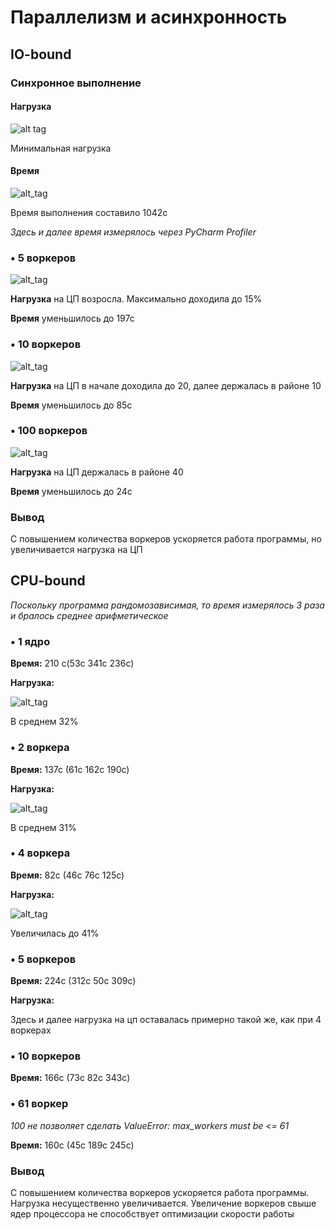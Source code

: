 # Параллелизм и асинхронность
## IO-bound

### Синхронное выполнение
#### Нагрузка
![alt tag](https://sun9-23.userapi.com/impg/I4b1sJGYVVbSLHHpkEKZ2bCv2fJLr4GIQ4a4fw/RgqLvyvtKMM.jpg?size=838x588&quality=96&sign=f36200a5ab74630ed7f5c347e54e63f8&type=album)

Минимальная нагрузка
#### Время
![alt_tag](https://sun9-74.userapi.com/impg/4f6no8AKay35fgKYC8hRYuINgtope9L3MXiJQA/vOdZyrB2KnA.jpg?size=1376x59&quality=96&sign=622048419b81a38c1f024a35e3f40e2d&type=album)

Время выполнения составило 1042с

*Здесь и далее время измерялось через PyCharm Profiler*



### • 5 воркеров
![alt_tag](https://sun9-84.userapi.com/impg/8W05A_uWYiHo7mchUqT_etPWQn7OnVlbZWfJpw/cY94JIOhfz4.jpg?size=834x584&quality=96&sign=d89b88eceecf1b66a505684e065c484d&type=album)

**Нагрузка** на ЦП возросла. Максимально доходила до 15%

**Время** уменьшилось до 197с


### • 10 воркеров
![alt_tag](https://sun9-20.userapi.com/impg/FJjDgKgrgSv19ZqGEIgQ99SunNxh8BXVy43YLg/jtoHVqwD6Po.jpg?size=835x589&quality=96&sign=e3c11e8fa9e95b2b8fde7df66dabf754&type=album)

**Нагрузка** на ЦП в начале доходила до 20, далее держалась в районе 10

**Время** уменьшилось до 85с


### • 100 воркеров
![alt_tag](https://sun9-38.userapi.com/impg/p7txLrHKBBiRu9PsOh_SjF0WIpaqNeLNTUou-g/BvFUDxNnOcM.jpg?size=837x588&quality=96&sign=54daae55f4705b36e1e6f7e7b9cb8fe2&type=album)

**Нагрузка** на ЦП держалась в районе 40

**Время** уменьшилось до 24с

### Вывод
C повышением количества воркеров ускоряется работа программы, но увеличивается нагрузка на ЦП

## CPU-bound
*Поскольку программа рандомозависимая, то время измерялось 3 раза и бралось среднее арифметическое*
### • 1 ядро
**Время:** 210 с(53с 341с 236с)

**Нагрузка:** 

![alt_tag](https://sun9-78.userapi.com/impg/TQRxGHj0De08U9HujUSl6uIA6rz5nMssXryvMw/Sbhd9LbDfeM.jpg?size=836x586&quality=96&sign=8394f1111026343369652f6ec4b469ba&type=album)

В среднем 32%

### • 2 воркера
**Время:** 137с (61с 162с 190с)

**Нагрузка:** 

![alt_tag](https://sun9-14.userapi.com/impg/KxNmYrVRl1HpmVJahcQa2KdPXBnMRWnp1tkPbA/cPSGIRNP2QY.jpg?size=836x587&quality=96&sign=b4f5d45ffd441c0821d88affebe3de86&type=album)

В среднем 31%

### • 4 воркера
**Время:** 82с (46с 76с 125с)

**Нагрузка:** 

![alt_tag](https://sun9-49.userapi.com/impg/wHdwjxX8Dsqiet3KR6NctQACU-BHNP7kE2P3QA/B7RQ62v7eVc.jpg?size=835x587&quality=96&sign=33beef59c6e62fa0988103d2464af47b&type=album)

Увеличилась до 41%

### • 5 воркеров
**Время:** 224с (312с 50с 309с)

**Нагрузка:** 

Здесь и далее нагрузка на цп оставалась примерно такой же, как при 4 воркерах

### • 10 воркеров
**Время:** 166с (73с 82с 343с)

### • 61 воркер
*100 не позволяет сделать ValueError: max_workers must be <= 61*

**Время:** 160с (45с 189с 245с)
### Вывод
C повышением количества воркеров ускоряется работа программы. Нагрузка несущественно увеличивается. Увеличение воркеров свыше ядер процессора не способствует оптимизации скорости работы
